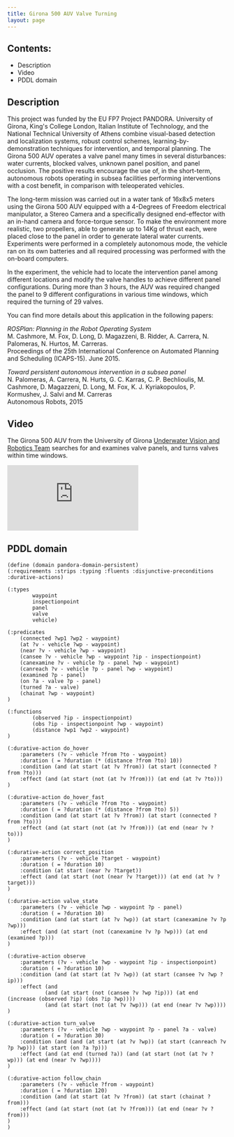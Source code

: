 ```yaml
---
title: Girona 500 AUV Valve Turning
layout: page
---
```


## Contents:

- Description
- Video
- PDDL domain

## Description

This project was funded by the EU FP7 Project PANDORA. University of Girona, King's College London, Italian Institute of Technology, and the National Technical University of Athens combine visual-based detection and localization systems, robust control schemes, learning-by-demonstration techniques for intervention, and temporal planning. The Girona 500 AUV operates a valve panel many times in several disturbances: water currents, blocked valves, unknown panel position, and panel occlusion. The positive results encourage the use of, in the short-term, autonomous robots operating in subsea facilities performing interventions with a cost benefit, in comparison with teleoperated vehicles.

The long-term mission was carried out in a water tank of 16x8x5 meters using the Girona 500 AUV equipped with a 4-Degrees of Freedom electrical manipulator, a Stereo Camera and a specifically designed end-effector with an in-hand camera and force-torque sensor. To make the environment more realistic, two propellers, able to generate up to 14Kg of thrust each, were placed close to the panel in order to generate lateral water currents. Experiments were performed in a completely autonomous mode, the vehicle ran on its own batteries and all required processing was performed with the on-board computers.

In the experiment, the vehicle had to locate the intervention panel among different locations and modify the valve handles to achieve different panel configurations. During more than 3 hours, the AUV was required changed the panel to 9 different configurations in various time windows, which required the turning of 29 valves.

You can find more details about this application in the following papers:

*ROSPlan: Planning in the Robot Operating System*  
M. Cashmore, M. Fox, D. Long, D. Magazzeni, B. Ridder, A. Carrera, N. Palomeras, N. Hurtos, M. Carreras.  
Proceedings of the 25th International Conference on Automated Planning and Scheduling (ICAPS-15). June 2015.

*Toward persistent autonomous intervention in a subsea panel*  
N. Palomeras, A. Carrera, N. Hurts, G. C. Karras, C. P. Bechlioulis, M. Cashmore, D. Magazzeni, D. Long, M. Fox, K. J. Kyriakopoulos, P. Kormushev, J. Salvi and M. Carreras<br>
Autonomous Robots, 2015

## Video

The Girona 500 AUV from the University of Girona [Underwater Vision and Robotics Team](http://cirs.udg.edu) searches for and examines valve panels, and turns valves within time windows.

<div class="media"><iframe src="https://www.youtube.com/embed/klHBFiwgOZY" frameborder="0" allowfullscreen></iframe></div>

## PDDL domain

```
(define (domain pandora-domain-persistent)
(:requirements :strips :typing :fluents :disjunctive-preconditions :durative-actions)

(:types
		waypoint 
		inspectionpoint
		panel
		valve
		vehicle)

(:predicates
	(connected ?wp1 ?wp2 - waypoint)
	(at ?v - vehicle ?wp - waypoint)
	(near ?v - vehicle ?wp - waypoint)
	(cansee ?v - vehicle ?wp - waypoint ?ip - inspectionpoint)
	(canexamine ?v - vehicle ?p - panel ?wp - waypoint)
	(canreach ?v - vehicle ?p - panel ?wp - waypoint)
	(examined ?p - panel)
	(on ?a - valve ?p - panel)
	(turned ?a - valve)
	(chainat ?wp - waypoint)
)

(:functions
		(observed ?ip - inspectionpoint)
		(obs ?ip - inspectionpoint ?wp - waypoint)
		(distance ?wp1 ?wp2 - waypoint) 
)

(:durative-action do_hover
	:parameters (?v - vehicle ?from ?to - waypoint)
	:duration ( = ?duration (* (distance ?from ?to) 10))
	:condition (and (at start (at ?v ?from)) (at start (connected ?from ?to)))
	:effect (and (at start (not (at ?v ?from))) (at end (at ?v ?to)))
)

(:durative-action do_hover_fast
	:parameters (?v - vehicle ?from ?to - waypoint)
	:duration ( = ?duration (* (distance ?from ?to) 5))
	:condition (and (at start (at ?v ?from)) (at start (connected ?from ?to)))
	:effect (and (at start (not (at ?v ?from))) (at end (near ?v ?to)))
)

(:durative-action correct_position
	:parameters (?v - vehicle ?target - waypoint)
	:duration ( = ?duration 10)
	:condition (at start (near ?v ?target))
	:effect (and (at start (not (near ?v ?target))) (at end (at ?v ?target)))
)

(:durative-action valve_state
	:parameters (?v - vehicle ?wp - waypoint ?p - panel)
	:duration ( = ?duration 10)
	:condition (and (at start (at ?v ?wp)) (at start (canexamine ?v ?p ?wp)))
	:effect (and (at start (not (canexamine ?v ?p ?wp))) (at end (examined ?p)))
)

(:durative-action observe
	:parameters (?v - vehicle ?wp - waypoint ?ip - inspectionpoint)
	:duration ( = ?duration 10)
	:condition (and (at start (at ?v ?wp)) (at start (cansee ?v ?wp ?ip)))
	:effect (and 
			(and (at start (not (cansee ?v ?wp ?ip))) (at end (increase (observed ?ip) (obs ?ip ?wp))))
			(and (at start (not (at ?v ?wp))) (at end (near ?v ?wp))))
)

(:durative-action turn_valve
	:parameters (?v - vehicle ?wp - waypoint ?p - panel ?a - valve)
	:duration ( = ?duration 30)
	:condition (and (and (at start (at ?v ?wp)) (at start (canreach ?v ?p ?wp))) (at start (on ?a ?p)))
	:effect (and (at end (turned ?a)) (and (at start (not (at ?v ?wp))) (at end (near ?v ?wp))))
)

(:durative-action follow_chain
	:parameters (?v - vehicle ?from - waypoint)
	:duration ( = ?duration 120)
	:condition (and (at start (at ?v ?from)) (at start (chainat ?from)))
	:effect (and (at start (not (at ?v ?from))) (at end (near ?v ?from)))
)
)
```
